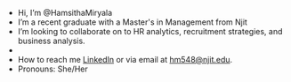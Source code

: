 - Hi, I’m @HamsithaMiryala
- I’m a recent graduate with a Master's in Management from Njit
- I’m looking to collaborate on to HR analytics, recruitment strategies, and business analysis.
- 
- How to reach me [LinkedIn](https://www.linkedin.com/in/hamsim/) or via email at hm548@njit.edu.
- Pronouns: She/Her

<!---
HamsithaMiryala/HamsithaMiryala is a ✨ special ✨ repository because its `README.md` (this file) appears on your GitHub profile.
You can click the Preview link to take a look at your changes.
--->
